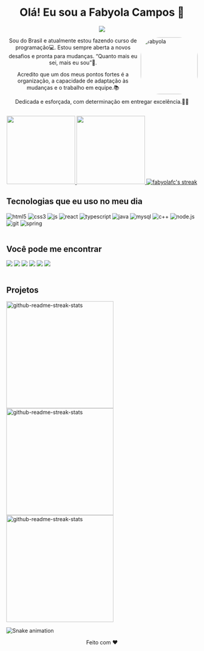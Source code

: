 ### <h1 align="center">Olá! Eu sou a Fabyola Campos 👋</h1>

<p align="center"> 
    <img src="https://readme-typing-svg.herokuapp.com?color=FF36F3&size=28&center=true&vCenter=true&lines=Full-Stack+Developer"(https://git.io/typing-svg)>
 </p>

 <img align="right" alt="fabyola" height="150" style="border-radius:50px;" src="https://user-images.githubusercontent.com/92693153/143438192-e48f8c22-82d0-4a0e-9279-7c9a890aafed.png">

<div>
  <p align="center">Sou do Brasil e atualmente estou fazendo curso de programação💻. Estou sempre aberta a novos desafios e pronta para mudanças. “Quanto mais eu sei, mais eu sou”🥰.</p>
  <p align="center">Acredito que um dos meus pontos fortes é a organização, a capacidade de adaptação às mudanças e o trabalho em equipe.📚</p>
  <p align="center">Dedicada e esforçada, com determinação em entregar excelência.👩‍💼</p>
</div>
  
##
  
<div align="center">    
  <a href="https://github.com/fabyolafc">       
  <img height="180em" src="https://github-readme-stats.vercel.app/api?username=fabyolafc&show_icons=true&theme=radical&include_all_commits=true&count_private=true"/>
  <img height="180em" src="https://github-readme-stats.vercel.app/api/top-langs/?username=fabyolafc&layout=compact&langs_count=7&theme=radical"/>
  <img alt="fabyolafc's streak" src="https://github-readme-streak-stats.herokuapp.com/?user=fabyolafc&theme=radical&hide_border=true"/></a>
</div>    
  
## Tecnologias que eu uso no meu dia

<div style="display: inline_block">
  <img align="center" alt="html5" src="https://img.shields.io/badge/HTML5-E34F26?style=for-the-badge&logo=html5&logoColor=white" />
  <img align="center" alt="css3" src="https://img.shields.io/badge/CSS3-1572B6?style=for-the-badge&logo=css3&logoColor=white" />
  <img align="center" alt="js" src="https://img.shields.io/badge/JavaScript-F7DF1E?style=for-the-badge&logo=javascript&logoColor=black" />
  <img align="center" alt="react" src="https://img.shields.io/badge/React-20232A?style=for-the-badge&logo=react&logoColor=61DAFB" />
  <img align="center" alt="typescript" src="https://img.shields.io/badge/TypeScript-007ACC?style=for-the-badge&logo=typescript&logoColor=white" />
  <img align="center" alt="java" src="https://img.shields.io/badge/Java-ED8B00?style=for-the-badge&logo=java&logoColor=white" />
  <img align="center" alt="mysql" src="https://img.shields.io/badge/MySQL-00000F?style=for-the-badge&logo=mysql&logoColor=white" />
  <img align="center" alt="c++" src="https://img.shields.io/badge/C%2B%2B-9C033A?style=for-the-badge&logo=c%2B%2B&logoColor=white" />
  <img align="center" alt="node.js" src="https://img.shields.io/badge/Node.js-43853D?style=for-the-badge&logo=node.js&logoColor=white" />
  <img align="center" alt="git" src="https://img.shields.io/badge/GIT-E44C30?style=for-the-badge&logo=git&logoColor=white" />
  <img align="center" alt="spring" src="https://img.shields.io/badge/Spring-6DB33F?style=for-the-badge&logo=spring&logoColor=white" />
</div><br>

## Você pode me encontrar
  
 <div>
  <a href="https://www.linkedin.com/in/fabyola-campos" target="_blank"><img src="https://img.shields.io/badge/-LinkedIn-%230077B5?style=for-the-badge&logo=linkedin&logoColor=white" target="_blank"></a>  
  <a href="https://www.instagram.com/fabyolacampos/?hl=pt-br" target="_blank"><img src="https://img.shields.io/badge/-Instagram-%23E4405F?style=for-the-badge&logo=instagram&logoColor=white" target="_blank"></a>
   <a href="https://m.facebook.com/fabyola.campos.54" target="_blank"><img src="https://img.shields.io/badge/Facebook-1877F2?style=for-the-badge&logo=facebook&logoColor=white" target="_blank"></a>
 	<a href="https://twitter.com/Fabyola__?t=VT1gN4-HdWgyV9NGVZRD0w&s=08" target="_blank"><img src="https://img.shields.io/badge/Twitter-1DA1F2?style=for-the-badge&logo=twitter&logoColor=white" target="_blank"></a>
  <a href="mailto:fabyycmp@gmail.com"><img src="https://img.shields.io/badge/Gmail-D14836?style=for-the-badge&logo=gmail&logoColor=white" target="_blank"></a>
  <a href="https://vm.tiktok.com/ZM8Q5h7Lh/" target="_blank"><img src="https://img.shields.io/badge/TikTok-000000?style=for-the-badge&logo=tiktok&logoColor=white" target="_blank"></a>  
 </div>
 <br>
 <h2>Projetos</h2>
 
 <a href="git@github.com:fabyolafc/Projeto-Java"><img width="282" src="https://denvercoder1-github-readme-stats.vercel.app/api/pin/?username=fabyolafc&repo=Projeto-Java&theme=react&bg_color=0D1117&title_color=F0F6FF&icon_color=F8D866&show_icons=false" alt="github-readme-streak-stats"></a>
 <a href="git@github.com:fabyolafc/Projeto-Java"><img width="282" src="https://denvercoder1-github-readme-stats.vercel.app/api/pin/?username=fabyolafc&repo=BlogPessoal&theme=react&bg_color=0D1117&title_color=F0F6FF&icon_color=F8D866&show_icons=false" alt="github-readme-streak-stats"></a>
 <a href="git@github.com:fabyolafc/Projeto-Java"><img width="282" src="https://denvercoder1-github-readme-stats.vercel.app/api/pin/?username=fabyolafc&repo=blog-react&theme=react&bg_color=0D1117&title_color=F0F6FF&icon_color=F8D866&show_icons=false" alt="github-readme-streak-stats"></a>
  
   ![Snake animation](https://github.com/fabyolafc/fabyolafc/blob/output/github-contribution-grid-snake.svg)
 
 <p align="center">Feito com ❤️</p>

